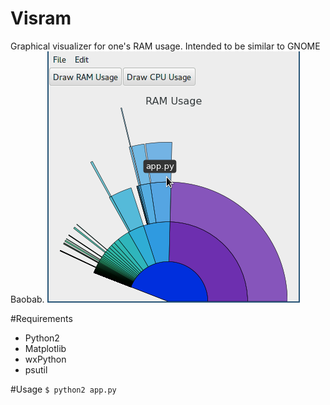 Visram
======

Graphical visualizer for one's RAM usage. Intended to be similar to GNOME Baobab.
![Screenshot](screenshot.png)

#Requirements
- Python2
- Matplotlib
- wxPython
- psutil

#Usage
`$ python2 app.py`
